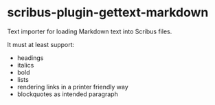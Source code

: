 scribus-plugin-gettext-markdown
===============================

Text importer for loading Markdown text into Scribus files.


It must at least support:
- headings
- italics
- bold
- lists
- rendering links in a printer friendly way
- blockquotes as intended paragraph
